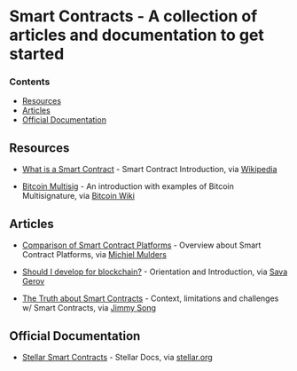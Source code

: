 # Smart Contracts - A collection of articles and documentation to get started

### Contents
- [Resources](#resources)
- [Articles](#articles)
- [Official Documentation](#official-documentation)

## Resources

- [What is a Smart Contract](https://en.m.wikipedia.org/wiki/Smart_contract) - Smart Contract Introduction, via [Wikipedia](https://en.wikipedia.org/)

- [Bitcoin Multisig](https://en.bitcoin.it/wiki/Multisignature) - An introduction with examples of Bitcoin Multisignature, via [Bitcoin Wiki](https://en.bitcoin.it/)

## Articles

- [Comparison of Smart Contract Platforms](https://hackernoon.com/comparison-of-smart-contract-platforms-2796e34673b7) - Overview about Smart Contract Platforms, via [Michiel Mulders](https://hackernoon.com/@michielmulders)

- [Should I develop for blockchain?](https://medium.com/coinmonks/should-i-develop-for-blockchain-d3321a6faecd) - Orientation and Introduction, via [Sava Gerov](https://medium.com/@sgerov)

- [The Truth about Smart Contracts](https://medium.com/@jimmysong/the-truth-about-smart-contracts-ae825271811f) - Context, limitations and challenges w/ Smart Contracts, via [Jimmy Song](https://medium.com/@jimmysong)

## Official Documentation

- [Stellar Smart Contracts](https://www.stellar.org/developers/guides/walkthroughs/stellar-smart-contracts.html) - Stellar Docs, via [stellar.org](https://www.stellar.org)